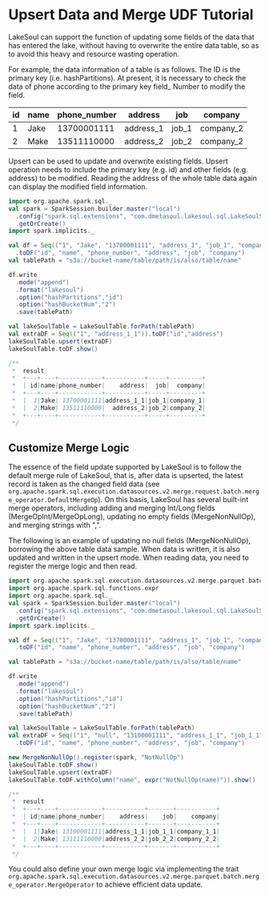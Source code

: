 <!--
SPDX-FileCopyrightText: 2023 LakeSoul Contributors

SPDX-License-Identifier: Apache-2.0
-->

# Upsert Data and Merge UDF Tutorial

LakeSoul can support the function of updating some fields of the data that has entered the lake, without having to overwrite the entire data table, so as to avoid this heavy and resource wasting operation.

For example, the data information of a table is as follows. The ID is the primary key (i.e. hashPartitions). At present, it is necessary to check the data of phone according to the primary key field_ Number to modify the field.

| id  | name | phone_number | address   | job   | company   |
|-----|------|--------------|-----------|-------|-----------|
| 1   | Jake | 13700001111  | address_1 | job_1 | company_2 |
| 2   | Make | 13511110000  | address_2 | job_2 | company_2 |

Upsert can be used to update and overwrite existing fields. Upsert operation needs to include the primary key (e.g. id) and other fields (e.g. address) to be modified. Reading the address of the whole table data again can display the modified field information.

```scala
import org.apache.spark.sql._
val spark = SparkSession.builder.master("local")
  .config("spark.sql.extensions", "com.dmetasoul.lakesoul.sql.LakeSoulSparkSessionExtension")
  .getOrCreate()
import spark.implicits._

val df = Seq(("1", "Jake", "13700001111", "address_1", "job_1", "company_1"),("2", "Make", "13511110000", "address_2", "job_2", "company_2"))
  .toDF("id", "name", "phone_number", "address", "job", "company")
val tablePath = "s3a://bucket-name/table/path/is/also/table/name"

df.write
  .mode("append")
  .format("lakesoul")
  .option("hashPartitions","id")
  .option("hashBucketNum","2")
  .save(tablePath)

val lakeSoulTable = LakeSoulTable.forPath(tablePath)
val extraDF = Seq(("1", "address_1_1")).toDF("id","address")
lakeSoulTable.upsert(extraDF)
lakeSoulTable.toDF.show()

/**
 *  result:
 *  +---+----+------------+-----------+-----+---------+
 *  | id|name|phone_number|    address|  job|  company|
 *  +---+----+------------+-----------+-----+---------+
 *  |  1|Jake| 13700001111|address_1_1|job_1|company_1|
 *  |  2|Make| 13511110000|  address_2|job_2|company_2|
 *  +---+----+------------+-----------+-----+---------+
 */
```

## Customize Merge Logic
The essence of the field update supported by LakeSoul is to follow the default merge rule of LakeSoul, that is, after data is upserted, the latest record is taken as the changed field data (see `org.apache.spark.sql.execution.datasources.v2.merge.request.batch.merge_operator.DefaultMergeOp`). On this basis, LakeSoul has several built-int merge operators, including adding and merging Int/Long fields (MergeOpInt/MergeOpLong), updating no empty fields (MergeNonNullOp), and merging strings with ",".

The following is an example of updating no null fields (MergeNonNullOp), borrowing the above table data sample. When data is written, it is also updated and written in the upsert mode. When reading data, you need to register the merge logic and then read.

```scala
import org.apache.spark.sql.execution.datasources.v2.merge.parquet.batch.merge_operator.MergeNonNullOp
import org.apache.spark.sql.functions.expr
import org.apache.spark.sql._
val spark = SparkSession.builder.master("local")
  .config("spark.sql.extensions", "com.dmetasoul.lakesoul.sql.LakeSoulSparkSessionExtension")
  .getOrCreate()
import spark.implicits._

val df = Seq(("1", "Jake", "13700001111", "address_1", "job_1", "company_1"),("2", "Make", "13511110000", "address_2", "job_2", "company_2"))
  .toDF("id", "name", "phone_number", "address", "job", "company")

val tablePath = "s3a://bucket-name/table/path/is/also/table/name"

df.write
  .mode("append")
  .format("lakesoul")
  .option("hashPartitions","id")
  .option("hashBucketNum","2")
  .save(tablePath)

val lakeSoulTable = LakeSoulTable.forPath(tablePath)
val extraDF = Seq(("1", "null", "13100001111", "address_1_1", "job_1_1", "company_1_1"),("2", "null", "13111110000", "address_2_2", "job_2_2", "company_2_2"))
  .toDF("id", "name", "phone_number", "address", "job", "company")

new MergeNonNullOp().register(spark, "NotNullOp")
lakeSoulTable.toDF.show()
lakeSoulTable.upsert(extraDF)
lakeSoulTable.toDF.withColumn("name", expr("NotNullOp(name)")).show()

/**
 *  result
 *  +---+----+------------+-----------+-------+-----------+
 *  | id|name|phone_number|    address|    job|    company|
 *  +---+----+------------+-----------+-------+-----------+
 *  |  1|Jake| 13100001111|address_1_1|job_1_1|company_1_1|
 *  |  2|Make| 13111110000|address_2_2|job_2_2|company_2_2|
 *  +---+----+------------+-----------+-------+-----------+
 */
```

You could also define your own merge logic via implementing the trait `org.apache.spark.sql.execution.datasources.v2.merge.parquet.batch.merge_operator.MergeOperator` to achieve efficient data update.